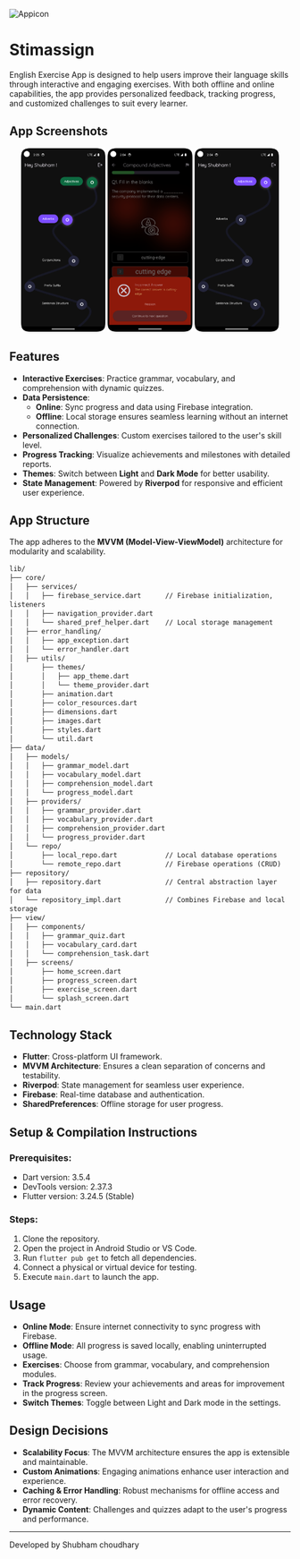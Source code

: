![Appicon](images/autobot.png)

# Stimassign

English Exercise App is designed to help users improve their language skills through interactive and engaging exercises. With both offline and online capabilities, the app provides personalized feedback, tracking progress, and customized challenges to suit every learner.

## App Screenshots

<p align="center">
  <img src="App_ss/1.png" width="30%" />
  <img src="App_ss/2.png" width="30%" />
  <img src="App_ss/3.png" width="30%" />
</p>

## Features

- **Interactive Exercises**: Practice grammar, vocabulary, and comprehension with dynamic quizzes.
- **Data Persistence**:
  - **Online**: Sync progress and data using Firebase integration.
  - **Offline**: Local storage ensures seamless learning without an internet connection.
- **Personalized Challenges**: Custom exercises tailored to the user's skill level.
- **Progress Tracking**: Visualize achievements and milestones with detailed reports.
- **Themes**: Switch between **Light** and **Dark Mode** for better usability.
- **State Management**: Powered by **Riverpod** for responsive and efficient user experience.

## App Structure

The app adheres to the **MVVM (Model-View-ViewModel)** architecture for modularity and scalability.

```
lib/
├── core/
│   ├── services/
│   │   ├── firebase_service.dart      // Firebase initialization, listeners
│   │   ├── navigation_provider.dart
│   │   └── shared_pref_helper.dart    // Local storage management
│   ├── error_handling/
│   │   ├── app_exception.dart
│   │   └── error_handler.dart
│   ├── utils/
│       ├── themes/
│       │   ├── app_theme.dart
│       │   └── theme_provider.dart
│       ├── animation.dart
│       ├── color_resources.dart
│       ├── dimensions.dart
│       ├── images.dart
│       ├── styles.dart
│       └── util.dart
├── data/
│   ├── models/
│   │   ├── grammar_model.dart
│   │   ├── vocabulary_model.dart
│   │   ├── comprehension_model.dart
│   │   └── progress_model.dart
│   ├── providers/
│   │   ├── grammar_provider.dart
│   │   ├── vocabulary_provider.dart
│   │   ├── comprehension_provider.dart
│   │   └── progress_provider.dart
│   └── repo/
│       ├── local_repo.dart            // Local database operations
│       └── remote_repo.dart           // Firebase operations (CRUD)
├── repository/
│   ├── repository.dart                // Central abstraction layer for data
│   └── repository_impl.dart           // Combines Firebase and local storage
├── view/
│   ├── components/
│   │   ├── grammar_quiz.dart
│   │   ├── vocabulary_card.dart
│   │   └── comprehension_task.dart
│   ├── screens/
│       ├── home_screen.dart
│       ├── progress_screen.dart
│       ├── exercise_screen.dart
│       └── splash_screen.dart
└── main.dart
```

## Technology Stack

- **Flutter**: Cross-platform UI framework.
- **MVVM Architecture**: Ensures a clean separation of concerns and testability.
- **Riverpod**: State management for seamless user experience.
- **Firebase**: Real-time database and authentication.
- **SharedPreferences**: Offline storage for user progress.

## Setup & Compilation Instructions

### Prerequisites:
- Dart version: 3.5.4
- DevTools version: 2.37.3
- Flutter version: 3.24.5 (Stable)

### Steps:
1. Clone the repository.
2. Open the project in Android Studio or VS Code.
3. Run `flutter pub get` to fetch all dependencies.
4. Connect a physical or virtual device for testing.
5. Execute `main.dart` to launch the app.

## Usage

- **Online Mode**: Ensure internet connectivity to sync progress with Firebase.
- **Offline Mode**: All progress is saved locally, enabling uninterrupted usage.
- **Exercises**: Choose from grammar, vocabulary, and comprehension modules.
- **Track Progress**: Review your achievements and areas for improvement in the progress screen.
- **Switch Themes**: Toggle between Light and Dark mode in the settings.

## Design Decisions

- **Scalability Focus**: The MVVM architecture ensures the app is extensible and maintainable.
- **Custom Animations**: Engaging animations enhance user interaction and experience.
- **Caching & Error Handling**: Robust mechanisms for offline access and error recovery.
- **Dynamic Content**: Challenges and quizzes adapt to the user's progress and performance.

---
Developed by Shubham choudhary

